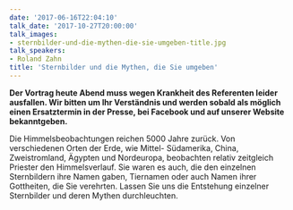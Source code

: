 ```yaml
---
date: '2017-06-16T22:04:10'
talk_date: '2017-10-27T20:00:00'
talk_images:
- sternbilder-und-die-mythen-die-sie-umgeben-title.jpg
talk_speakers:
- Roland Zahn
title: 'Sternbilder und die Mythen, die Sie umgeben'
---
```

**Der Vortrag heute Abend muss wegen Krankheit des Referenten leider ausfallen. Wir bitten um Ihr Verständnis und werden sobald als möglich einen Ersatztermin in der Presse, bei Facebook und auf unserer Website bekanntgeben.**

Die Himmelsbeobachtungen reichen 5000 Jahre zurück. Von verschiedenen Orten der Erde, wie Mittel- Südamerika, China, Zweistromland, Ägypten und Nordeuropa, beobachten relativ zeitgleich Priester den Himmelsverlauf. Sie waren es auch, die den einzelnen Sternbildern ihre Namen gaben, Tiernamen oder auch Namen ihrer Gottheiten, die Sie verehrten. Lassen Sie uns die Entstehung einzelner Sternbilder und deren Mythen durchleuchten.


